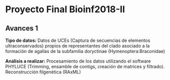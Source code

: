 # Proyecto Final Bioinf2018-II
## Avances 1

**Tipo de datos:** Datos de UCEs (Captura de secuencias de elementos ultraconservados) propios de representantes del clado asociado a la formación de agallas de la subfamilia doryctinae (Hymenoptera:Braconidae)

**Análisis a realizar:** Procesamiento de los datos utilizando el software PHYLUCE (Trimming, ensamble de contigs, creación de matrices y filtrado). Reconstrucción filgenética (RAxML)
